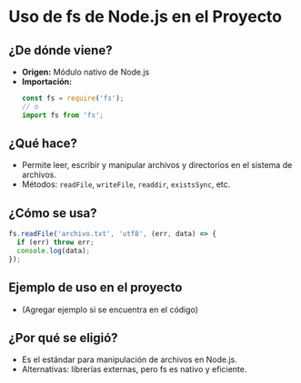 # Uso de fs de Node.js en el Proyecto

## ¿De dónde viene?
- **Origen:** Módulo nativo de Node.js
- **Importación:**
  ```typescript
  const fs = require('fs');
  // o
  import fs from 'fs';
  ```

## ¿Qué hace?
- Permite leer, escribir y manipular archivos y directorios en el sistema de archivos.
- Métodos: `readFile`, `writeFile`, `readdir`, `existsSync`, etc.

## ¿Cómo se usa?
```js
fs.readFile('archivo.txt', 'utf8', (err, data) => {
  if (err) throw err;
  console.log(data);
});
```

## Ejemplo de uso en el proyecto
- (Agregar ejemplo si se encuentra en el código)

## ¿Por qué se eligió?
- Es el estándar para manipulación de archivos en Node.js.
- Alternativas: librerías externas, pero fs es nativo y eficiente. 